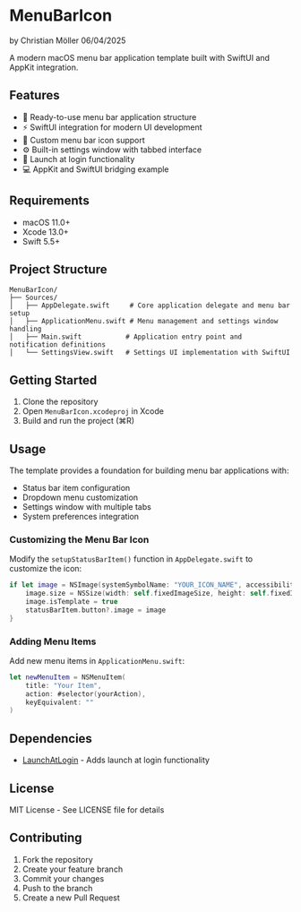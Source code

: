 # MenuBarIcon

by Christian Möller
06/04/2025

A modern macOS menu bar application template built with SwiftUI and AppKit integration.

## Features

- 🔧 Ready-to-use menu bar application structure
- ⚡️ SwiftUI integration for modern UI development
- 🎨 Custom menu bar icon support
- ⚙️ Built-in settings window with tabbed interface
- 🚀 Launch at login functionality
- 💻 AppKit and SwiftUI bridging example

## Requirements

- macOS 11.0+
- Xcode 13.0+
- Swift 5.5+

## Project Structure

```
MenuBarIcon/
├── Sources/
│   ├── AppDelegate.swift     # Core application delegate and menu bar setup
│   ├── ApplicationMenu.swift # Menu management and settings window handling
│   ├── Main.swift           # Application entry point and notification definitions
│   └── SettingsView.swift   # Settings UI implementation with SwiftUI
```

## Getting Started

1. Clone the repository
2. Open `MenuBarIcon.xcodeproj` in Xcode
3. Build and run the project (⌘R)

## Usage

The template provides a foundation for building menu bar applications with:

- Status bar item configuration
- Dropdown menu customization
- Settings window with multiple tabs
- System preferences integration

### Customizing the Menu Bar Icon

Modify the `setupStatusBarItem()` function in `AppDelegate.swift` to customize the icon:

```swift
if let image = NSImage(systemSymbolName: "YOUR_ICON_NAME", accessibilityDescription: nil) {
    image.size = NSSize(width: self.fixedImageSize, height: self.fixedImageSize)
    image.isTemplate = true
    statusBarItem.button?.image = image
}
```

### Adding Menu Items

Add new menu items in `ApplicationMenu.swift`:

```swift
let newMenuItem = NSMenuItem(
    title: "Your Item",
    action: #selector(yourAction),
    keyEquivalent: ""
)
```

## Dependencies

- [LaunchAtLogin](https://github.com/sindresorhus/LaunchAtLogin) - Adds launch at login functionality

## License

MIT License - See LICENSE file for details

## Contributing

1. Fork the repository
2. Create your feature branch
3. Commit your changes
4. Push to the branch
5. Create a new Pull Request
